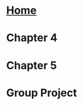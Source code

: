 <body>
  <h1><a href="index.html">Home</a>
  <h1>Chapter 4</h1>
  <h1>Chapter 5</h1>
  <h1>Group Project</h1>
</body>
